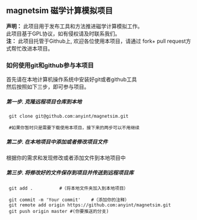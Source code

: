 ## magnetsim 磁学计算模拟项目

**声明：** 此项目用于发布工具和方法推进磁学计算模拟工作。  
 此项目基于GPL协议，如有侵权请及时联系我们。  
**注：** 此项目托管于Github上, 欢迎各位使用本项目，请通过 fork+ pull request方式帮忙改进本项目。

### 如何使用git和github参与本项目

  首先请在本地计算机操作系统中安装好git或者github工具  
  然后按照如下三步，即可参与项目。

##### 第一步. 克隆远程项目仓库到本地

     git clone git@github.com:anyint/magnetsim.git 
     
     #如果你暂时只是需要下载使用本项目，接下来的两步可以不用继续
    
##### 第二步. 在本地项目中添加或者修改项目文件

  根据你的需求和发现修改或者添加文件到本地项目中

##### 第三步. 将修改好的文件保存到项目并传送到远程项目库
     git add .			#（将本地文件夹加入到本地项目）
     
     git commit -m 'Your commit'	#（添加你的注释）
     git remote add origin https://github.com:anyint/magnetsim.git
     git push origin master	#(你要推送的分支)